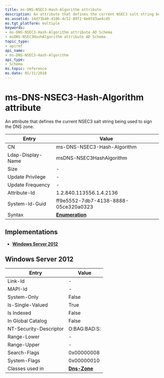 ```yaml
---
title: ms-DNS-NSEC3-Hash-Algorithm attribute
description: An attribute that defines the current NSEC3 salt string being used to sign the DNS zone.
ms.assetid: 14d73b40-d106-4c52-89f2-0e0fd3ae4cd5
ms.tgt_platform: multiple
keywords:
- ms-DNS-NSEC3-Hash-Algorithm attribute AD Schema
- msDNS-NSEC3HashAlgorithm attribute AD Schema
topic_type:
- apiref
api_name:
- ms-DNS-NSEC3-Hash-Algorithm
api_type:
- Schema
ms.topic: reference
ms.date: 05/31/2018
---
```


# ms-DNS-NSEC3-Hash-Algorithm attribute

An attribute that defines the current NSEC3 salt string being used to sign the DNS zone.



| Entry | Value |
|-------------------|--------------------------------------|
| CN                | ms-DNS-NSEC3-Hash-Algorithm          |
| Ldap-Display-Name | msDNS-NSEC3HashAlgorithm             |
| Size              | \-                                   |
| Update Privilege  | \-                                   |
| Update Frequency  | \-                                   |
| Attribute-Id      | 1.2.840.113556.1.4.2136              |
| System-Id-Guid    | ff9e5552-7db7-4138-8888-05ce320a0323 |
| Syntax            | [**Enumeration**](s-enumeration.md) |



## Implementations

-   [**Windows Server 2012**](#windows-server-2012)

## Windows Server 2012



| Entry | Value |
|------------------------|------------------------------------------|
| Link-Id                | \-                                       |
| MAPI-Id                | \-                                       |
| System-Only            | False                                    |
| Is-Single-Valued       | True                                     |
| Is Indexed             | False                                    |
| In Global Catalog      | False                                    |
| NT-Security-Descriptor | O:BAG:BAD:S:                             |
| Range-Lower            | \-                                       |
| Range-Upper            | \-                                       |
| Search-Flags           | 0x00000008                               |
| System-Flags           | 0x00000010                               |
| Classes used in        | [**Dns-Zone**](c-dnszone.md)<br/> |



 

 






